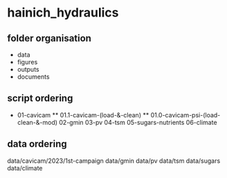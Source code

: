 # hainich_hydraulics

## folder organisation

* data
* figures
* outputs
* documents


## script ordering

* 01-cavicam
  **  01.1-cavicam-(load-&-clean)
  ** 01.0-cavicam-psi-(load-clean-&-mod)
02-gmin
03-pv
04-tsm
05-sugars-nutrients
06-climate


## data ordering
data/cavicam/2023/1st-campaign
data/gmin
data/pv
data/tsm
data/sugars
data/climate
